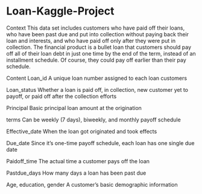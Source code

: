 # Loan-Kaggle-Project
Context
This data set includes customers who have paid off their loans, who have been past due and put into collection without paying back their loan and interests, and who have paid off only after they were put in collection. The financial product is a bullet loan that customers should pay off all of their loan debt in just one time by the end of the term, instead of an installment schedule. Of course, they could pay off earlier than their pay schedule.

Content
Loan_id A unique loan number assigned to each loan customers

Loan_status Whether a loan is paid off, in collection, new customer yet to payoff, or paid off after the collection efforts

Principal Basic principal loan amount at the origination

terms Can be weekly (7 days), biweekly, and monthly payoff schedule

Effective_date When the loan got originated and took effects

Due_date Since it’s one-time payoff schedule, each loan has one single due date

Paidoff_time The actual time a customer pays off the loan

Pastdue_days How many days a loan has been past due

Age, education, gender A customer’s basic demographic information
